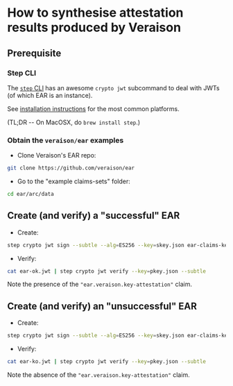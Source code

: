 # How to synthesise attestation results produced by Veraison

## Prerequisite

### Step CLI

The [`step` CLI](https://smallstep.com/cli/) has an awesome `crypto jwt` subcommand to deal with JWTs (of which EAR is an instance).

See [installation instructions](https://smallstep.com/docs/step-cli/installation) for the most common platforms.

(TL;DR -- On MacOSX, do `brew install step`.)

### Obtain the `veraison/ear` examples

* Clone Veraison's EAR repo:
```sh
git clone https://github.com/veraison/ear
```

* Go to the "example claims-sets" folder:
```sh
cd ear/arc/data
```

## Create (and verify) a "successful" EAR

* Create:
```sh
step crypto jwt sign --subtle --alg=ES256 --key=skey.json ear-claims-key-attestation-ok.json > ear-ok.jwt
```

* Verify:
```sh
cat ear-ok.jwt | step crypto jwt verify --key=pkey.json --subtle
```

Note the presence of the `"ear.veraison.key-attestation"` claim.

## Create (and verify) an "unsuccessful" EAR

* Create:
```sh
step crypto jwt sign --subtle --alg=ES256 --key=skey.json ear-claims-key-attestation-ko.json > ear-ko.jwt
```

* Verify:
```sh
cat ear-ko.jwt | step crypto jwt verify --key=pkey.json --subtle
```

Note the absence of the `"ear.veraison.key-attestation"` claim.
